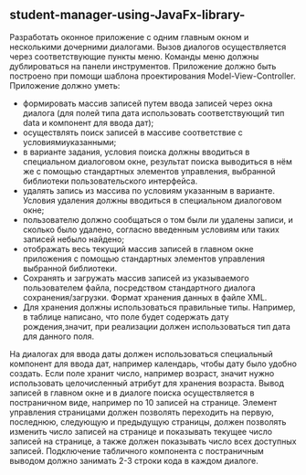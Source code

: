 ﻿## **student-manager-using-JavaFx-library-**
Разработать оконное приложение с одним главным окном и
несколькими дочерними диалогами. Вызов диалогов осуществляется через соответствующие пункты меню. Команды меню должны дублироваться на панели инструментов.
Приложение должно быть построено при помощи шаблона
проектирования Model-View-Controller.
Приложение должно уметь:
 - формировать массив записей путем ввода записей через окна диалога (для полей типа дата использовать соответствующий тип data и компонент для ввода дат);
 - осуществлять поиск записей в массиве соответствие с условиямиуказанными;
 - в варианте задания, условия поиска должны вводиться в специальном диалоговом окне, результат поиска выводиться в нём же с помощью стандартных элементов управления, выбранной библиотеки пользовательского интерфейса.
 - удалять запись из массива по условиям указанным в варианте. Условия удаления должны вводиться в специальном диалоговом окне;
 - пользователю должно сообщаться о том были ли удалены записи, и сколько было удалено, согласно введенным условиям или таких записей небыло найдено;
 - отображать весь текущий массив записей в главном окне приложения с помощью стандартных элементов управления выбранной библиотеки.
 - Сохранять и загружать массив записей из указываемого пользователем файла, посредством стандартного диалога сохранения/загрузки. Формат хранения данных в файле XML.
 - Для хранения должны использоваться правильные типы. Например, в таблице написано, что поле будет содержать дату рождения,значит, при реализации должен использоваться тип дата для данного поля.

На диалогах для ввода даты должен использоваться специальный компонент для ввода дат, например календарь, чтобы дату было удобно создать. Если поле хранит число, например возраст, значит нужно использовать целочисленный атрибут для хранения возраста.
Вывод записей в главном окне и в диалоге поиска осуществляется в постраничном виде, например по 10 записей на странице. Элемент управления страницами должен позволять переходить на первую, последнюю, следующую и предыдущую страницы, должен позволять изменить число записей на странице и показывать текущее число записей на странице, а также должен показывать число всех доступных записей.
Подключение табличного компонента с постраничным выводом должно занимать 2-3 строки кода в каждом диалоге.
